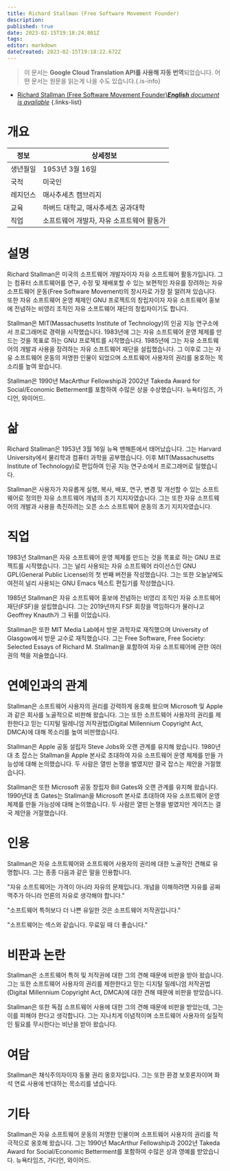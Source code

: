 ```yaml
---
title: Richard Stallman (Free Software Movement Founder)
description: 
published: true
date: 2023-02-15T19:18:24.801Z
tags: 
editor: markdown
dateCreated: 2023-02-15T19:18:22.672Z
---
```


> 이 문서는 **Google Cloud Translation API를 사용해 자동 번역**되었습니다.
어떤 문서는 원문을 읽는게 나을 수도 있습니다.{.is-info}



- [Richard Stallman (Free Software Movement Founder)***English** document is available*](/en/Knowledge-base/Dictionary/Person/richard-stallman-free-software-movement-founder)
{.links-list}


# 개요

| 정보 | 상세정보 |
| ----------- | ------ |
| 생년월일 | 1953년 3월 16일 |
| 국적 | 미국인 |
| 레지던스 | 매사추세츠 캠브리지 |
| 교육 | 하버드 대학교, 매사추세츠 공과대학 |
| 직업 | 소프트웨어 개발자, 자유 소프트웨어 활동가 |

# 설명

Richard Stallman은 미국의 소프트웨어 개발자이자 자유 소프트웨어 활동가입니다. 그는 컴퓨터 소프트웨어를 연구, 수정 및 재배포할 수 있는 보편적인 자유를 장려하는 자유 소프트웨어 운동(Free Software Movement)의 창시자로 가장 잘 알려져 있습니다. 또한 자유 소프트웨어 운영 체제인 GNU 프로젝트의 창립자이자 자유 소프트웨어 홍보에 전념하는 비영리 조직인 자유 소프트웨어 재단의 창립자이기도 합니다.

Stallman은 MIT(Massachusetts Institute of Technology)의 인공 지능 연구소에서 프로그래머로 경력을 시작했습니다. 1983년에 그는 자유 소프트웨어 운영 체제를 만드는 것을 목표로 하는 GNU 프로젝트를 시작했습니다. 1985년에 그는 자유 소프트웨어의 개발과 사용을 장려하는 자유 소프트웨어 재단을 설립했습니다. 그 이후로 그는 자유 소프트웨어 운동의 저명한 인물이 되었으며 소프트웨어 사용자의 권리를 옹호하는 목소리를 높여 왔습니다.

Stallman은 1990년 MacArthur Fellowship과 2002년 Takeda Award for Social/Economic Betterment를 포함하여 수많은 상을 수상했습니다. 뉴욕타임즈, 가디언, 와이어드.

# 삶

Richard Stallman은 1953년 3월 16일 뉴욕 맨해튼에서 태어났습니다. 그는 Harvard University에서 물리학과 컴퓨터 과학을 공부했습니다. 이후 MIT(Massachusetts Institute of Technology)로 편입하여 인공 지능 연구소에서 프로그래머로 일했습니다.

Stallman은 사용자가 자유롭게 실행, 복사, 배포, 연구, 변경 및 개선할 수 있는 소프트웨어로 정의한 자유 소프트웨어 개념의 초기 지지자였습니다. 그는 또한 자유 소프트웨어의 개발과 사용을 촉진하려는 오픈 소스 소프트웨어 운동의 초기 지지자였습니다.

# 직업

1983년 Stallman은 자유 소프트웨어 운영 체제를 만드는 것을 목표로 하는 GNU 프로젝트를 시작했습니다. 그는 널리 사용되는 자유 소프트웨어 라이선스인 GNU GPL(General Public License)의 첫 번째 버전을 작성했습니다. 그는 또한 오늘날에도 여전히 널리 사용되는 GNU Emacs 텍스트 편집기를 작성했습니다.

1985년 Stallman은 자유 소프트웨어 홍보에 전념하는 비영리 조직인 자유 소프트웨어 재단(FSF)을 설립했습니다. 그는 2019년까지 FSF 회장을 역임하다가 물러나고 Geoffrey Knauth가 그 뒤를 이었습니다.

Stallman은 또한 MIT Media Lab에서 방문 과학자로 재직했으며 University of Glasgow에서 방문 교수로 재직했습니다. 그는 Free Software, Free Society: Selected Essays of Richard M. Stallman을 포함하여 자유 소프트웨어에 관한 여러 권의 책을 저술했습니다.

# 연예인과의 관계

Stallman은 소프트웨어 사용자의 권리를 강력하게 옹호해 왔으며 Microsoft 및 Apple과 같은 회사를 노골적으로 비판해 왔습니다. 그는 또한 소프트웨어 사용자의 권리를 제한한다고 믿는 디지털 밀레니엄 저작권법(Digital Millennium Copyright Act, DMCA)에 대해 목소리를 높여 비판했습니다.

Stallman은 Apple 공동 설립자 Steve Jobs와 오랜 관계를 유지해 왔습니다. 1980년대 초 잡스는 Stallman을 Apple 본사로 초대하여 자유 소프트웨어 운영 체제를 만들 가능성에 대해 논의했습니다. 두 사람은 열띤 논쟁을 벌였지만 결국 잡스는 제안을 거절했습니다.

Stallman은 또한 Microsoft 공동 창립자 Bill Gates와 오랜 관계를 유지해 왔습니다. 1990년대 초 Gates는 Stallman을 Microsoft 본사로 초대하여 자유 소프트웨어 운영 체제를 만들 가능성에 대해 논의했습니다. 두 사람은 열띤 논쟁을 벌였지만 게이츠는 결국 제안을 거절했습니다.

# 인용

Stallman은 자유 소프트웨어와 소프트웨어 사용자의 권리에 대한 노골적인 견해로 유명합니다. 그는 종종 다음과 같은 말을 인용합니다.

"자유 소프트웨어는 가격이 아니라 자유의 문제입니다. 개념을 이해하려면 자유를 공짜 맥주가 아니라 언론의 자유로 생각해야 합니다."

"소프트웨어 특허보다 더 나쁜 유일한 것은 소프트웨어 저작권입니다."

"소프트웨어는 섹스와 같습니다. 무료일 때 더 좋습니다."

# 비판과 논란

Stallman은 소프트웨어 특허 및 저작권에 대한 그의 견해 때문에 비판을 받아 왔습니다. 그는 또한 소프트웨어 사용자의 권리를 제한한다고 믿는 디지털 밀레니엄 저작권법(Digital Millennium Copyright Act, DMCA)에 대한 견해 때문에 비판을 받았습니다.

Stallman은 또한 독점 소프트웨어 사용에 대한 그의 견해 때문에 비판을 받았는데, 그는 이를 피해야 한다고 생각합니다. 그는 지나치게 이념적이며 소프트웨어 사용자의 실질적인 필요를 무시한다는 비난을 받아 왔습니다.

# 여담

Stallman은 채식주의자이자 동물 권리 옹호자입니다. 그는 또한 환경 보호론자이며 화석 연료 사용에 반대하는 목소리를 냈습니다.

# 기타

Stallman은 자유 소프트웨어 운동의 저명한 인물이며 소프트웨어 사용자의 권리를 적극적으로 옹호해 왔습니다. 그는 1990년 MacArthur Fellowship과 2002년 Takeda Award for Social/Economic Betterment를 포함하여 수많은 상과 영예를 받았습니다. 뉴욕타임즈, 가디언, 와이어드.